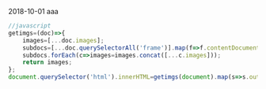 2018-10-01 <a style='cursor:pointer;' onclick='document.querySelector("#t20181001").style.display=""'>aaa</a>  

<t id='t20181001' style='display:none;'>
<pre>
//javascript
getimgs=(doc)=>{
    images=[...doc.images];
    subdocs=[...doc.querySelectorAll('frame')].map(f=>f.contentDocument);
    subdocs.forEach(c=>images=images.concat([...c.images]));
    return images;
};
document.querySelector('html').innerHTML=getimgs(document).map(s=>s.outerHTML).join('');
</pre>
</t>  

```js
//javascript
getimgs=(doc)=>{
    images=[...doc.images];
    subdocs=[...doc.querySelectorAll('frame')].map(f=>f.contentDocument);
    subdocs.forEach(c=>images=images.concat([...c.images]));
    return images;
};
document.querySelector('html').innerHTML=getimgs(document).map(s=>s.outerHTML).join('');
```
<script src="https://gist.github.com/9033/40524bc5a2680acdae0742e65ad067be.js"></script>
